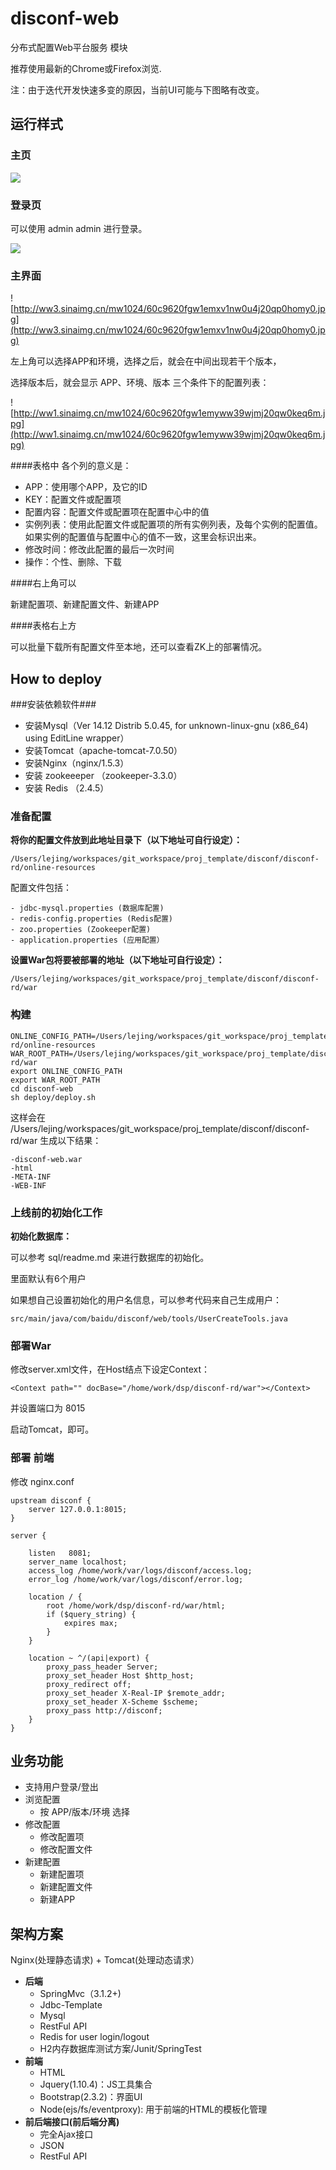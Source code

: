 disconf-web
===========

分布式配置Web平台服务 模块

推荐使用最新的Chrome或Firefox浏览.

注：由于迭代开发快速多变的原因，当前UI可能与下图略有改变。

## 运行样式 ##

### 主页 ###

![](http://ww1.sinaimg.cn/mw1024/60c9620fgw1ekdfiw180rj20vt0gawfr.jpg)

### 登录页 ###

可以使用 admin   admin 进行登录。

![](http://ww4.sinaimg.cn/mw1024/60c9620fgw1ekdfjkgbdcj20t70ie757.jpg)

### 主界面 ###

![http://ww3.sinaimg.cn/mw1024/60c9620fgw1emxv1nw0u4j20qp0homy0.jpg](http://ww3.sinaimg.cn/mw1024/60c9620fgw1emxv1nw0u4j20qp0homy0.jpg)

左上角可以选择APP和环境，选择之后，就会在中间出现若干个版本，

选择版本后，就会显示 APP、环境、版本 三个条件下的配置列表：

![http://ww1.sinaimg.cn/mw1024/60c9620fgw1emyww39wjmj20qw0keq6m.jpg](http://ww1.sinaimg.cn/mw1024/60c9620fgw1emyww39wjmj20qw0keq6m.jpg)

####表格中 各个列的意义是：

- APP：使用哪个APP，及它的ID
- KEY：配置文件或配置项
- 配置内容：配置文件或配置项在配置中心中的值
- 实例列表：使用此配置文件或配置项的所有实例列表，及每个实例的配置值。如果实例的配置值与配置中心的值不一致，这里会标识出来。
- 修改时间：修改此配置的最后一次时间 
- 操作：个性、删除、下载

####右上角可以

新建配置项、新建配置文件、新建APP

####表格右上方 

可以批量下载所有配置文件至本地，还可以查看ZK上的部署情况。

## How to deploy ##

###安装依赖软件###

- 安装Mysql（Ver 14.12 Distrib 5.0.45, for unknown-linux-gnu (x86_64) using  EditLine wrapper）
- 安装Tomcat（apache-tomcat-7.0.50）
- 安装Nginx（nginx/1.5.3）
- 安装 zookeeeper （zookeeper-3.3.0）
- 安装 Redis （2.4.5）

### 准备配置 ###
	
**将你的配置文件放到此地址目录下（以下地址可自行设定）：**

	/Users/lejing/workspaces/git_workspace/proj_template/disconf/disconf-rd/online-resources

配置文件包括：

	- jdbc-mysql.properties (数据库配置)
	- redis-config.properties (Redis配置)
	- zoo.properties (Zookeeper配置)
	- application.properties (应用配置）


**设置War包将要被部署的地址（以下地址可自行设定）：**

	/Users/lejing/workspaces/git_workspace/proj_template/disconf/disconf-rd/war

### 构建 ###

	ONLINE_CONFIG_PATH=/Users/lejing/workspaces/git_workspace/proj_template/disconf/disconf-rd/online-resources
	WAR_ROOT_PATH=/Users/lejing/workspaces/git_workspace/proj_template/disconf/disconf-rd/war
	export ONLINE_CONFIG_PATH
	export WAR_ROOT_PATH
	cd disconf-web
	sh deploy/deploy.sh

这样会在	/Users/lejing/workspaces/git_workspace/proj_template/disconf/disconf-rd/war 生成以下结果：

	-disconf-web.war  
	-html  
	-META-INF  
	-WEB-INF

### 上线前的初始化工作 ###

**初始化数据库：**

可以参考 sql/readme.md 来进行数据库的初始化。

里面默认有6个用户

如果想自己设置初始化的用户名信息，可以参考代码来自己生成用户：

    src/main/java/com/baidu/disconf/web/tools/UserCreateTools.java

### 部署War ###

修改server.xml文件，在Host结点下设定Context：

	<Context path="" docBase="/home/work/dsp/disconf-rd/war"></Context>

并设置端口为 8015

启动Tomcat，即可。

### 部署 前端 ###

修改 nginx.conf

    upstream disconf {
        server 127.0.0.1:8015;
    }

    server {

        listen   8081;
        server_name localhost;
        access_log /home/work/var/logs/disconf/access.log;
        error_log /home/work/var/logs/disconf/error.log;

        location / {
            root /home/work/dsp/disconf-rd/war/html;
            if ($query_string) {
                expires max;
            }
        }

        location ~ ^/(api|export) {
            proxy_pass_header Server;
            proxy_set_header Host $http_host;
            proxy_redirect off;
            proxy_set_header X-Real-IP $remote_addr;
            proxy_set_header X-Scheme $scheme;
            proxy_pass http://disconf;
        }
    }

## 业务功能 ##

- 支持用户登录/登出
- 浏览配置
	- 按 APP/版本/环境 选择
- 修改配置
	- 修改配置项
	- 修改配置文件
- 新建配置
	- 新建配置项
	- 新建配置文件
	- 新建APP

## 架构方案 ##

Nginx(处理静态请求) + Tomcat(处理动态请求）

- **后端**
    - SpringMvc（3.1.2+)
    - Jdbc-Template
    - Mysql
    - RestFul API
    - Redis for user login/logout
    - H2内存数据库测试方案/Junit/SpringTest
- **前端**
    - HTML
    - Jquery(1.10.4)：JS工具集合
    - Bootstrap(2.3.2)：界面UI
    - Node(ejs/fs/eventproxy): 用于前端的HTML的模板化管理
- **前后端接口(前后端分离)**
    - 完全Ajax接口
    - JSON
    - RestFul API


